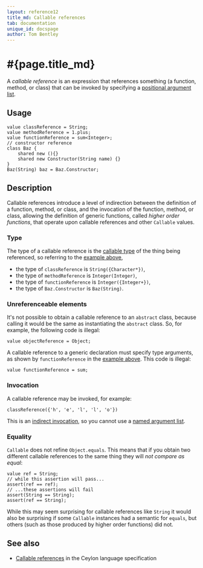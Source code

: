 ```yaml
---
layout: reference12
title_md: Callable references
tab: documentation
unique_id: docspage
author: Tom Bentley
---
```


# #{page.title_md}

A _callable reference_ is an expression that references something 
(a function, method, or class) that can be invoked by specifying 
a [positional argument list](../positional-argument-list).

## Usage

<!-- try: -->
    value classReference = String;
    value methodReference = 1.plus;
    value functionReference = sum<Integer>;
    // constructor reference
    class Baz {
        shared new (){}
        shared new Constructor(String name) {}
    }
    Baz(String) baz = Baz.Constructor;
    
## Description

Callable references introduce a level of indirection between the 
definition of a function, method, or class, and the invocation of
the function, method, or class, allowing the definition of generic
functions, called _higher order functions_, that operate upon
callable references and other `Callable` values.

### Type

The type of a callable reference is the 
[callable type](../../structure/function/#callable_type) of the 
thing being referenced, so referring to the [example above](#usage),

* the type of `classReference` is `String({Character*})`,
* the type of `methodReference` is  `Integer(Integer)`,
* the type of `functionReference` is `Integer({Integer+})`,
* the type of `Baz.Constructor` is `Baz(String)`.

### Unreferenceable elements

It's not possible to obtain a callable reference to an `abstract` 
class, because calling it would be the same as instantiating the 
`abstract` class. So, for example, the following code is illegal:

    value objectReference = Object;

A callable reference to a generic declaration must specify type 
arguments, as shown by `functionReference` in the [example above](#usage). 
This code is illegal:

    value functionReference = sum;

### Invocation

A callable reference may be invoked, for example:

    classReference({'h', 'e', 'l', 'l', 'o'})

This is an [indirect invocation](../invocation#indirect_invocation), so 
you cannot use a [named argument list](../named-argument-list).

### Equality

`Callable` does not refine `Object.equals`. This means that
if you obtain two different callable references to the 
same thing they will *not compare as equal*:

    value ref = String;
    // while this assertion will pass...
    assert(ref == ref);
    // ...these assertions will fail
    assert(String == String);
    assert(ref == String);

While this may seem surprising for callable references 
like `String` it would also be surprising if 
some `Callable` instances had a semantic for `equals`, but 
others (such as those produced by higher order functions) 
did not. 

## See also

* [Callable references](#{site.urls.spec_current}#callablereferences) 
  in the Ceylon language specification
